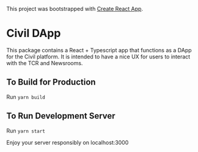 This project was bootstrapped with [Create React App](https://github.com/facebookincubator/create-react-app).

# Civil DApp

This package contains a React + Typescript app that functions as a DApp for the Civil platform. It is intended to have a nice UX for users to interact with the TCR and Newsrooms.

## To Build for Production

Run `yarn build`

## To Run Development Server

Run `yarn start`

Enjoy your server responsibly on localhost:3000
